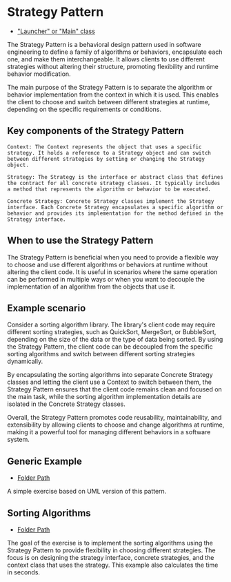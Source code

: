 # Strategy Pattern

- ["Launcher" or "Main" class](./src/main/java/it/gb/StrategyPattern.java)

The Strategy Pattern is a behavioral design pattern used in software engineering to define a family of algorithms or behaviors, encapsulate each one, and make them interchangeable. It allows clients to use different strategies without altering their structure, promoting flexibility and runtime behavior modification.

The main purpose of the Strategy Pattern is to separate the algorithm or behavior implementation from the context in which it is used. This enables the client to choose and switch between different strategies at runtime, depending on the specific requirements or conditions.

## Key components of the Strategy Pattern

    Context: The Context represents the object that uses a specific strategy. It holds a reference to a Strategy object and can switch between different strategies by setting or changing the Strategy object.

    Strategy: The Strategy is the interface or abstract class that defines the contract for all concrete strategy classes. It typically includes a method that represents the algorithm or behavior to be executed.

    Concrete Strategy: Concrete Strategy classes implement the Strategy interface. Each Concrete Strategy encapsulates a specific algorithm or behavior and provides its implementation for the method defined in the Strategy interface.

## When to use the Strategy Pattern

The Strategy Pattern is beneficial when you need to provide a flexible way to choose and use different algorithms or behaviors at runtime without altering the client code. It is useful in scenarios where the same operation can be performed in multiple ways or when you want to decouple the implementation of an algorithm from the objects that use it.

## Example scenario

Consider a sorting algorithm library. The library's client code may require different sorting strategies, such as QuickSort, MergeSort, or BubbleSort, depending on the size of the data or the type of data being sorted. By using the Strategy Pattern, the client code can be decoupled from the specific sorting algorithms and switch between different sorting strategies dynamically.

By encapsulating the sorting algorithms into separate Concrete Strategy classes and letting the client use a Context to switch between them, the Strategy Pattern ensures that the client code remains clean and focused on the main task, while the sorting algorithm implementation details are isolated in the Concrete Strategy classes.

Overall, the Strategy Pattern promotes code reusability, maintainability, and extensibility by allowing clients to choose and change algorithms at runtime, making it a powerful tool for managing different behaviors in a software system.

## Generic Example

- [Folder Path](./src/main/java/it/gb/generic)

A simple exercise based on UML version of this pattern.

## Sorting Algorithms

- [Folder Path](./src/main/java/it/gb/sortingAlgorithms/)

The goal of the exercise is to implement the sorting algorithms using the Strategy Pattern to provide flexibility in choosing different strategies. The focus is on designing the strategy interface, concrete strategies, and the context class that uses the strategy. This example also calculates the time in seconds.
